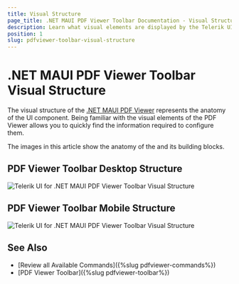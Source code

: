 ```yaml
---
title: Visual Structure
page_title: .NET MAUI PDF Viewer Toolbar Documentation - Visual Structure
description: Learn what visual elements are displayed by the Telerik UI for .NET MAUI PDF Viewer Toolbar, and see how these elements build the visual structure of the control.
position: 1
slug: pdfviewer-toolbar-visual-structure
---
```


# .NET MAUI PDF Viewer Toolbar Visual Structure

The visual structure of the <a href="https://www.telerik.com/maui-ui/pdf-viewer" target="_blank">.NET MAUI PDF Viewer</a> represents the anatomy of the UI component. Being familiar with the visual elements of the PDF Viewer allows you to quickly find the information required to configure them.

The images in this article show the anatomy of the <ComponentName> and its building blocks.

## PDF Viewer Toolbar Desktop Structure

![Telerik UI for .NET MAUI PDF Viewer Toolbar Visual Structure](../images/pdftoolbar-search-desktop.png)


## PDF Viewer Toolbar Mobile Structure

![Telerik UI for .NET MAUI PDF Viewer Toolbar Visual Structure](images/pdftoolbar-mobile-look.png)

## See Also

- [Review all Available Commands]({%slug pdfviewer-commands%})
- [PDF Viewer Toolbar]({%slug pdfviewer-toolbar%})
